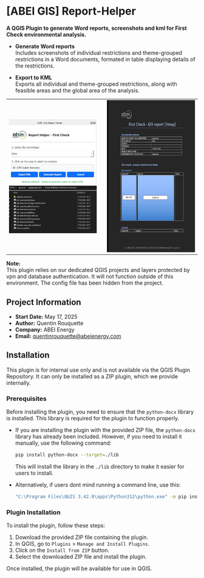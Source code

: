 # [ABEI GIS] Report-Helper

**A QGIS Plugin to generate Word reports, screenshots and kml for First Check environmental analysis.**

- **Generate Word reports**  
  Includes screenshots of individual restrictions and theme-grouped restrictions in a Word documents, formated in table displaying details of the restrictions.

- **Export to KML**  
  Exports all individual and theme-grouped restrictions, along with feasible areas and the global area of the analysis.

<p align="center">
  <table>
    <tr>
      <td>
        <img src="plugin-view.jpg" alt="Plugin view" width="320px"><br>
        <img src="plugin-view_kml.jpg" alt="KML view" width="320px">
      </td>
      <td style="vertical-align: top; padding-left: 20px;">
        <img src="plugin-view_word.jpg" alt="Word report" height="400px">
      </td>
    </tr>
  </table>
</p>


**Note:**  
This plugin relies on our dedicated QGIS projects and layers protected by vpn and database authentication. It will not function outside of this environment.
The config file has been hidden from the project.


## Project Information

- **Start Date:** May 17, 2025  
- **Author:** Quentin Rouquette  
- **Company:** ABEI Energy  
- **Email:** [quentinrouquette@abeienergy.com](mailto:quentinrouquette@abeienergy.com)


## Installation

This plugin is for internal use only and is not available via the QGIS Plugin Repository. It can only be installed as a ZIP plugin, which we provide internally.


### Prerequisites

Before installing the plugin, you need to ensure that the `python-docx` library is installed. This library is required for the plugin to function properly.

- If you are installing the plugin with the provided ZIP file, the `python-docx` library has already been included. However, if you need to install it manually, use the following command:

    ```bash
    pip install python-docx --target=./lib
    ```

    This will install the library in the `./lib` directory to make it easier for users to install.

- Alternatively, if users dont mind running a command line, use this:

    ```bash
    "C:\Program Files\QGIS 3.42.0\apps\Python312\python.exe" -m pip install python-docx
    ```

### Plugin Installation

To install the plugin, follow these steps:

1. Download the provided ZIP file containing the plugin.
2. In QGIS, go to `Plugins` > `Manage and Install Plugins`.
3. Click on the `Install from ZIP` button.
4. Select the downloaded ZIP file and install the plugin.

Once installed, the plugin will be available for use in QGIS.
